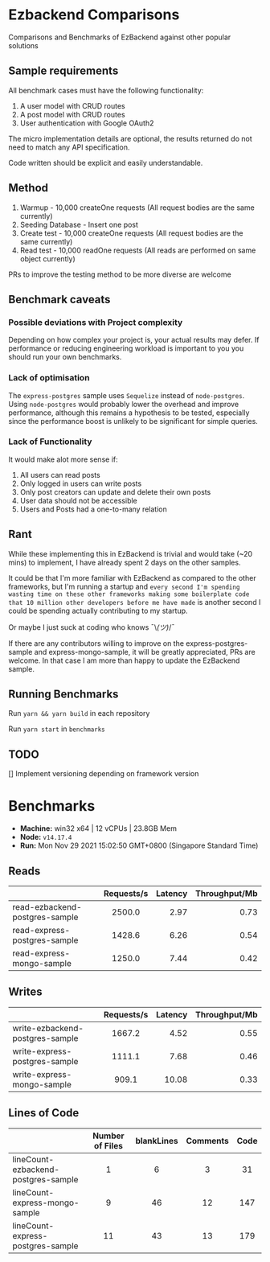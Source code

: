 # Ezbackend Comparisons

Comparisons and Benchmarks of EzBackend against other popular solutions

## Sample requirements

All benchmark cases must have the following functionality:

1. A user model with CRUD routes
2. A post model with CRUD routes
3. User authentication with Google OAuth2

The micro implementation details are optional, the results returned do not need to match any API specification.

Code written should be explicit and easily understandable.

## Method

1. Warmup - 10,000 createOne requests (All request bodies are the same currently)
2. Seeding Database - Insert one post
3. Create test - 10,000 createOne requests (All request bodies are the same currently)
4. Read test - 10,000 readOne requests (All reads are performed on same object currently)

PRs to improve the testing method to be more diverse are welcome

## Benchmark caveats

### Possible deviations with Project complexity

Depending on how complex your project is, your actual results may defer. If performance or reducing engineering workload is important to you you should run your own benchmarks.

### Lack of optimisation

The `express-postgres` sample uses `Sequelize` instead of `node-postgres`. Using `node-postgres` would probably lower the overhead and improve performance, although this remains a hypothesis to be tested, especially since the performance boost is unlikely to be significant for simple queries.

### Lack of Functionality

It would make alot more sense if:

1. All users can read posts
2. Only logged in users can write posts
3. Only post creators can update and delete their own posts
4. User data should not be accessible
5. Users and Posts had a one-to-many relation

## Rant

While these implementing this in EzBackend is trivial and would take (~20 mins) to implement, I have already spent 2 days on the other samples.

It could be that I'm more familiar with EzBackend as compared to the other frameworks, but I'm running a startup and `every second I'm spending wasting time on these other frameworks making some boilerplate code that 10 million other developers before me have made` is another second I could be spending actually contributing to my startup.

Or maybe I just suck at coding who knows ¯\\_(ツ)_/¯

If there are any contributors willing to improve on the express-postgres-sample and express-mongo-sample, it will be greatly appreciated, PRs are welcome. In that case I am more than happy to update the EzBackend sample.

## Running Benchmarks

Run `yarn && yarn build` in each repository

Run `yarn start` in `benchmarks`

## TODO

[] Implement versioning depending on framework version

# Benchmarks
  * __Machine:__ win32 x64 | 12 vCPUs | 23.8GB Mem
  * __Node:__ `v14.17.4`
  * __Run:__ Mon Nov 29 2021 15:02:50 GMT+0800 (Singapore Standard Time)
  
  ## Reads

  |                                | Requests/s | Latency | Throughput/Mb |
| :--                            | :-:        | --:     | --:           |
| read-ezbackend-postgres-sample | 2500.0     | 2.97    | 0.73          |
| read-express-postgres-sample   | 1428.6     | 6.26    | 0.54          |
| read-express-mongo-sample      | 1250.0     | 7.44    | 0.42          |

  ## Writes

  |                                 | Requests/s | Latency | Throughput/Mb |
| :--                             | :-:        | --:     | --:           |
| write-ezbackend-postgres-sample | 1667.2     | 4.52    | 0.55          |
| write-express-postgres-sample   | 1111.1     | 7.68    | 0.46          |
| write-express-mongo-sample      | 909.1      | 10.08   | 0.33          |

  ## Lines of Code

  |                                     | Number of Files | blankLines | Comments | Code |
| :--                                 | :-:             | :-:        | :-:      | :-:  |
| lineCount-ezbackend-postgres-sample | 1               | 6          | 3        | 31   |
| lineCount-express-mongo-sample      | 9               | 46         | 12       | 147  |
| lineCount-express-postgres-sample   | 11              | 43         | 13       | 179  |

  